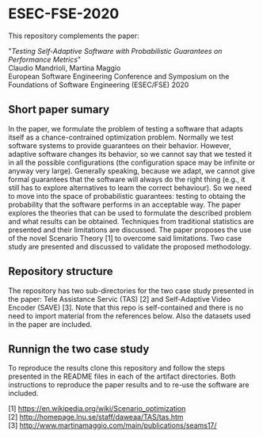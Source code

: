 # ESEC-FSE-2020
This repository complements the paper: 

  "*Testing Self-Adaptive Software with Probabilistic Guarantees on Performance Metrics*" \
  Claudio Mandrioli, Martina Maggio \
  European Software Engineering Conference and Symposium on the Foundations of Software Engineering (ESEC/FSE) 2020

## Short paper sumary
In the paper, we formulate the problem of testing a software that adapts itself as a chance-contrained optimization problem. Normally we test software systems to provide guarantees on their behavior. However, adaptive software changes its behavior, so we cannot say that we tested it in all the possible configurations (the configuration space may be infinite or anyway very large). Generally speaking, because we adapt, we cannot give formal guarantees that the software will always do the right thing (e.g., it still has to explore alternatives to learn the correct behaviour). So we need to move into the space of probabilistic guarantees: testing to obtaing the probability that the software performs in an acceptable way. The paper explores the theories that can be used to formulate the described problem and what results can be obtained. Techniques from traditional statistics are presented and their limitations are discussed. The paper proposes the use of the novel Scenario Theory [1] to overcome said limitations. Two case study are presented and discussed to validate the proposed methodology.

## Repository structure

The repository has two sub-directories for the two case study presented in the paper: Tele Assistance Servic (TAS) [2] and Self-Adaptive Video Encoder (SAVE) [3]. Note that this repo is self-contained and there is no need to import material from the references below. Also the datasets used in the paper are included.

## Runnign the two case study

To reproduce the results clone this repository and follow the steps presented in the README files in each of the artifact directories. Both instructions to reproduce the paper results and to re-use the software are included.

[1] https://en.wikipedia.org/wiki/Scenario_optimization \
[2] http://homepage.lnu.se/staff/daweaa/TAS/tas.htm \
[3] http://www.martinamaggio.com/main/publications/seams17/
